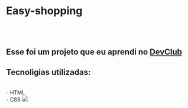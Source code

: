 <h1>Easy-shopping</h1>
<br>
<br>
<h2> Esse foi um projeto que eu aprendi no <a href="https://rodolfomori.com.br/devclub">DevClub</a></h2>

<h2>Tecnoligias utilizadas:</h2>
<br>
- HTML
<br>
- CSS

<img src="https://github.com/Karine-Timoteo/Easy-shopping/blob/master/assets/Desktop.png?raw=true">
